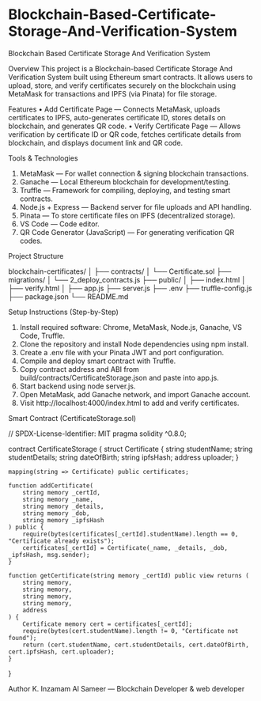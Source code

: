# Blockchain-Based-Certificate-Storage-And-Verification-System
Blockchain Based Certificate Storage And Verification  System

Overview
This project is a Blockchain-based Certificate Storage And  Verification System built using Ethereum smart contracts. It allows users to upload, store, and verify certificates securely on the blockchain using MetaMask for transactions and IPFS (via Pinata) for file storage.

Features
•	Add Certificate Page — Connects MetaMask, uploads certificates to IPFS, auto-generates certificate ID, stores details on blockchain, and generates QR code.
•	Verify Certificate Page — Allows verification by certificate ID or QR code, fetches certificate details from blockchain, and displays document link and QR code.

Tools & Technologies
1.	MetaMask — For wallet connection & signing blockchain transactions.
2.	Ganache — Local Ethereum blockchain for development/testing.
3.	Truffle — Framework for compiling, deploying, and testing smart contracts.
4.	Node.js + Express — Backend server for file uploads and API handling.
5.	Pinata — To store certificate files on IPFS (decentralized storage).
6.	VS Code — Code editor.
7.	QR Code Generator (JavaScript) — For generating verification QR codes.
   
Project Structure

blockchain-certificates/
│
├── contracts/
│   └── Certificate.sol
├── migrations/
│   └── 2_deploy_contracts.js
├── public/
│   ├── index.html
│   ├── verify.html
│   ├── app.js
├── server.js
├── .env
├── truffle-config.js
├── package.json
└── README.md

Setup Instructions (Step-by-Step)
1.	Install required software: Chrome, MetaMask, Node.js, Ganache, VS Code, Truffle.
2.	Clone the repository and install Node dependencies using npm install.
3.	Create a .env file with your Pinata JWT and port configuration.
4.	Compile and deploy smart contract with Truffle.
5.	Copy contract address and ABI from build/contracts/CertificateStorage.json and paste into app.js.
6.	Start backend using node server.js.
7.	Open MetaMask, add Ganache network, and import Ganache account.
8.	Visit http://localhost:4000/index.html to add and verify certificates.
   
Smart Contract (CertificateStorage.sol)

// SPDX-License-Identifier: MIT
pragma solidity ^0.8.0;

contract CertificateStorage {
    struct Certificate {
        string studentName;
        string studentDetails;
        string dateOfBirth;
        string ipfsHash;
        address uploader;
    }

    mapping(string => Certificate) public certificates;

    function addCertificate(
        string memory _certId,
        string memory _name,
        string memory _details,
        string memory _dob,
        string memory _ipfsHash
    ) public {
        require(bytes(certificates[_certId].studentName).length == 0, "Certificate already exists");
        certificates[_certId] = Certificate(_name, _details, _dob, _ipfsHash, msg.sender);
    }

    function getCertificate(string memory _certId) public view returns (
        string memory,
        string memory,
        string memory,
        string memory,
        address
    ) {
        Certificate memory cert = certificates[_certId];
        require(bytes(cert.studentName).length != 0, "Certificate not found");
        return (cert.studentName, cert.studentDetails, cert.dateOfBirth, cert.ipfsHash, cert.uploader);
    }
}

Author
K. Inzamam Al Sameer — Blockchain Developer & web developer

